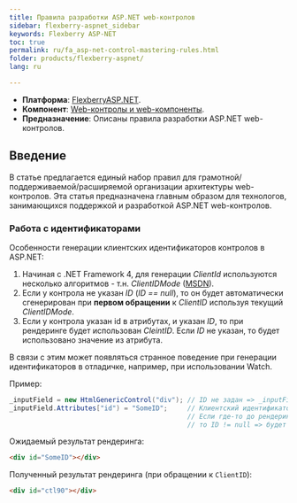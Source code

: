 ```yaml
---
title: Правила разработки ASP.NET web-контролов
sidebar: flexberry-aspnet_sidebar
keywords: Flexberry ASP-NET
toc: true
permalink: ru/fa_asp-net-control-mastering-rules.html
folder: products/flexberry-aspnet/
lang: ru

---
```


* **Платформа**: [FlexberryASP.NET](fa_flexberry-a-s-p-n-e-t.html).
* **Компонент**: [Web-контролы и web-компоненты](fa_web-controls.html).
* **Предназначение**: Описаны правила разработки ASP.NET web-контролов.

## Введение

В статье предлагается единый набор правил для грамотной/поддерживаемой/расширяемой организации архитектуры web-контролов.
Эта статья предназначена главным образом для технологов, занимающихся поддержкой и разработкой ASP.NET web-контролов.

### Работа с идентификаторами

Особенности генерации клиентских идентификаторов контролов в ASP.NET:

1. Начиная с .NET Framework 4, для генерации *ClientId* используются несколько алгоритмов - т.н. *ClientIDMode* ([MSDN](https://msdn.microsoft.com/en-us/library/system.web.ui.control.clientidmode.aspx)).
2. Если у контрола не указан *ID* (*ID == null*), то он будет автоматически сгенерирован при **первом обращении** к *ClientID* используя текущий *ClientIDMode*.
3. Если у контрола указан id в атрибутах, и указан *ID*, то при рендеринге будет использован *CleintID*. Если *ID* не указан, то будет использовано значение из атрибута.

В связи с этим может появляться странное поведение при генерации идентификаторов в отладичке, например, при использовании Watch.

Пример:
``` csharp
_inputField = new HtmlGenericControl("div"); // ID не задан => _inputField.ID == null
_inputField.Attributes["id") = "SomeID";     // Клиентский идентификатор задан через HTML атрибут.
                                             // Если где-то до рендеринга / в Watch будет вызван _inputField.ClinetID,
                                             // то ID != null => будет использован сгенерированный CleintID.
```

Ожидаемый результат рендеринга:

```html
<div id="SomeID"></div>
```

Полученный результат рендеринга (при обращении к `ClientID`):

```html
<div id="ctl90"></div>
```

